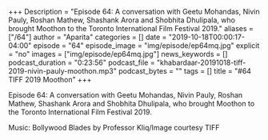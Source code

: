 +++
Description = "Episode 64: A conversation with Geetu Mohandas, Nivin Pauly, Roshan Mathew, Shashank Arora and Shobhita Dhulipala, who brought Moothon to the Toronto International Film Festival 2019."
aliases = ["/64"]
author = "Aparita"
categories = []
date = "2019-10-18T00:00:17-04:00"
episode = "64"
episode_image = "img/episode/ep64mq.jpg"
explicit = "no"
images = ["img/episode/ep64mq.jpg"]
news_keywords = []
podcast_duration = "0:23:56"
podcast_file = "khabardaar-20191018-tiff-2019-nivin-pauly-moothon.mp3"
podcast_bytes = ""
tags = []
title = "#64 TIFF 2019 Moothon"
+++

Episode 64: A conversation with Geetu Mohandas, Nivin Pauly, Roshan Mathew, Shashank Arora and Shobhita Dhulipala, who brought Moothon to the Toronto International Film Festival 2019.

Music: Bollywood Blades by Professor Kliq/Image courtesy TIFF